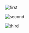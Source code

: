 ![first](https://user-images.githubusercontent.com/17935788/29504452-ae0e2542-85f4-11e7-8f4a-8e850e44e712.jpg)

![second](https://user-images.githubusercontent.com/17935788/29504466-c580295a-85f4-11e7-9140-e8a0f54449da.jpg)

![third](https://user-images.githubusercontent.com/17935788/29504474-d5af293e-85f4-11e7-9101-94869357b734.jpg)

